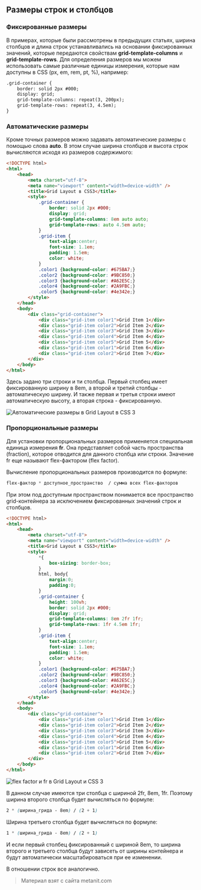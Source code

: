 ## Размеры строк и столбцов

### Фиксированные размеры

В примерах, которые были рассмотрены в предыдущих статьях, ширина столбцов и длина строк устанавливались на основании фиксированных значений, которые передаются свойствам **grid-template-columns** и **grid-template-rows**. Для определения размеров мы можем использовать самые различные единицы измерения, которые нам доступны в CSS (px, em, rem, pt, %), например:

```html
.grid-container {
    border: solid 2px #000;
    display: grid;
    grid-template-columns: repeat(3, 200px);
    grid-template-rows: repeat(3, 4.5em);
}
```

### Автоматические размеры

Кроме точных размеров можно задавать автоматические размеры с помощью слова **auto**. В этом случае ширина столбцов и высота строк вычисляются исходя из размеров содержимого:

```html
<!DOCTYPE html>
<html>
    <head>
        <meta charset="utf-8">
        <meta name="viewport" content="width=device-width" />
        <title>Grid Layout в CSS3</title>
        <style>
            .grid-container {
                border: solid 2px #000;
                display: grid;
                grid-template-columns: 8em auto auto;
                grid-template-rows: auto 4.5em auto;
            }
            .grid-item {
                text-align:center;
                font-size: 1.1em;
                padding: 1.5em;
                color: white;
            }
            .color1 {background-color: #675BA7;}
            .color2 {background-color: #9BC850;}
            .color3 {background-color: #A62E5C;}
            .color4 {background-color: #2A9FBC;}
            .color5 {background-color: #4e342e;}
        </style>
    </head>
    <body>
        <div class="grid-container">
            <div class="grid-item color1">Grid Item 1</div>
            <div class="grid-item color2">Grid Item 2</div>
            <div class="grid-item color3">Grid Item 3</div>
            <div class="grid-item color4">Grid Item 4</div>
            <div class="grid-item color5">Grid Item 5</div>
            <div class="grid-item color1">Grid Item 6</div>
            <div class="grid-item color2">Grid Item 7</div>
        </div>
    </body>
</html>
```

Здесь задано три строки и ти столбца. Первый столбец имеет фиксированную ширину в 8em, а второй и третий столбцы - автоматическую ширину. И также первая и третья строки имеют автоматическую высоту, а вторая строка - фиксированную.

![Автоматические размеры в Grid Layout в CSS 3](https://metanit.com/web/html5/pics/grid14.png)

### Пропорциональные размеры

Для установки пропорциональных размеров применяется специальная единица измерения **fr**. Она представляет собой часть пространства (fraction), которое отводится для данного столбца или строки. Значение fr еще называют flex-фактором (flex factor).

Вычисление пропорциональных размеров производится по формуле:

```css
flex-фактор * доступное_пространство  / сумма всех flex-факторов
```

При этом под доступным пространством понимается все пространство grid-контейнера за исключением фиксированных значений строк и столбцов.

```html
<!DOCTYPE html>
<html>
    <head>
        <meta charset="utf-8">
        <meta name="viewport" content="width=device-width" />
        <title>Grid Layout в CSS3</title>
        <style>
            *{
                box-sizing: border-box;
            }
            html, body{
                margin:0;
                padding:0;
            }
            .grid-container {
                height: 100vh;
                border: solid 2px #000;
                display: grid;
                grid-template-columns: 8em 2fr 1fr;
                grid-template-rows: 1fr 4.5em 1fr;
            }
            .grid-item {
                text-align:center;
                font-size: 1.1em;
                padding: 1.5em;
                color: white;
            }
            .color1 {background-color: #675BA7;}
            .color2 {background-color: #9BC850;}
            .color3 {background-color: #A62E5C;}
            .color4 {background-color: #2A9FBC;}
            .color5 {background-color: #4e342e;}
        </style>
    </head>
    <body>
        <div class="grid-container">
            <div class="grid-item color1">Grid Item 1</div>
            <div class="grid-item color2">Grid Item 2</div>
            <div class="grid-item color3">Grid Item 3</div>
            <div class="grid-item color4">Grid Item 4</div>
            <div class="grid-item color5">Grid Item 5</div>
            <div class="grid-item color1">Grid Item 6</div>
            <div class="grid-item color2">Grid Item 7</div>
        </div>
    </body>
</html>
```

![flex factor и fr в Grid Layout и CSS 3](https://metanit.com/web/html5/pics/grid15.png)

В данном случае имеются три столбца с шириной 2fr, 8em, 1fr. Поэтому ширина второго столбца будет вычисляться по формуле:

```css
2 * (ширина_грида - 8em) / (2 + 1)
```

Ширина третьего столбца будет вычисляться по формуле:

```css
1 * (ширина_грида - 8em) / (2 + 1)
```

И если первый столбец фиксированный с шириной 8em, то ширина второго и третьего столбца будут зависеть от ширины контейнера и будут автоматически масштабироваться при ее изменении.

В отношении строк все аналогично.


> Материал взят с сайта metanit.com